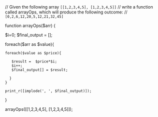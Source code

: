 // Given the following array `[[1,2,3,4,5], [1,2,3,4,5]]`
// write a function called arrayOps, which will produce the following outcome:
// `[0,2,6,12,20,5,12,21,32,45]`

function arrayOps($arr) {

$i=0;
$final_output = [];

foreach($arr as $value){

	foreach($value as $price){
    
       $result =  $price*$i;
       $i++;
       $final_output[] = $result;   
       
      }
    }
    
    print_r([implode(', ', $final_output)]);

}

arrayOps([[1,2,3,4,5], [1,2,3,4,5]]);


